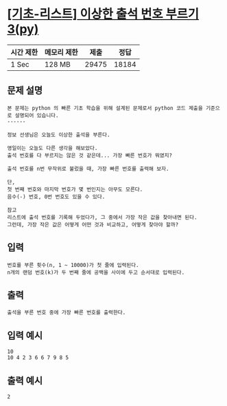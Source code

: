 # [[기초-리스트] 이상한 출석 번호 부르기3(py)](https://codeup.kr/problem.php?id=6094)

| 시간 제한 | 메모리 제한 | 제출 | 정답 |
| --- | --- | --- | --- |
| 1 Sec | 128 MB | 29475 | 18184 |

## **문제 설명**

```
본 문제는 python 의 빠른 기초 학습을 위해 설계된 문제로서 python 코드 제출을 기준으로 설명되어 있습니다. 
------

정보 선생님은 오늘도 이상한 출석을 부른다.

영일이는 오늘도 다른 생각을 해보았다.
출석 번호를 다 부르지는 않은 것 같은데... 가장 빠른 번호가 뭐였지?

출석 번호를 n번 무작위로 불렀을 때, 가장 빠른 번호를 출력해 보자.

단, 
첫 번째 번호와 마지막 번호가 몇 번인지는 아무도 모른다.
음수(-) 번호, 0번 번호도 있을 수 있다.

참고
리스트에 출석 번호를 기록해 두었다가, 그 중에서 가장 작은 값을 찾아내면 된다.
그런데, 가장 작은 값은 어떻게 어떤 것과 비교하고, 어떻게 찾아야 할까?
```

## 입력

```
번호를 부른 횟수(n, 1 ~ 10000)가 첫 줄에 입력된다.
n개의 랜덤 번호(k)가 두 번째 줄에 공백을 사이에 두고 순서대로 입력된다.
```

## 출력

```
출석을 부른 번호 중에 가장 빠른 번호를 출력한다.
```

## 입력 예시

```
10
10 4 2 3 6 6 7 9 8 5
```

## 출력 예시

```
2
```

